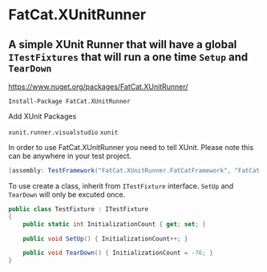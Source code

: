 # FatCat.XUnitRunner


## **A simple XUnit Runner that will have a global `ITestFixtures` that will run a one time `Setup` and `TearDown`**

https://www.nuget.org/packages/FatCat.XUnitRunner/

```
Install-Package FatCat.XUnitRunner
```

Add XUnit Packages

`xunit.runner.visualstudio`
`xunit`

In order to use FatCat.XUnitRunner you need to tell XUnit.  Please note this can be anywhere in your test project.

```C#
[assembly: TestFramework("FatCat.XUnitRunner.FatCatFramework", "FatCat.XUnitRunner")]
```

To use create a class, inherit from `ITestFixture` interface.  `SetUp` and `TearDown` will only be excuted once.

```C#
public class TestFixture : ITestFixture
{
    public static int InitializationCount { get; set; }

    public void SetUp() { InitializationCount++; }

    public void TearDown() { InitializationCount = -76; }
}
```

